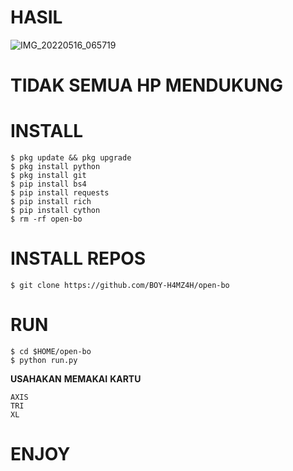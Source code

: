 # HASIL
![IMG_20220516_065719](https://user-images.githubusercontent.com/88397313/168510014-19dab387-963e-48b3-a7f6-8d70fb285855.jpg)
# TIDAK SEMUA HP MENDUKUNG

# INSTALL
```
$ pkg update && pkg upgrade
$ pkg install python
$ pkg install git
$ pip install bs4
$ pip install requests
$ pip install rich
$ pip install cython
$ rm -rf open-bo
```
# INSTALL REPOS
```
$ git clone https://github.com/BOY-H4MZ4H/open-bo
```
# RUN
```
$ cd $HOME/open-bo
$ python run.py
```
**USAHAKAN** **MEMAKAI** **KARTU**
```
AXIS
TRI
XL
```
# ENJOY
